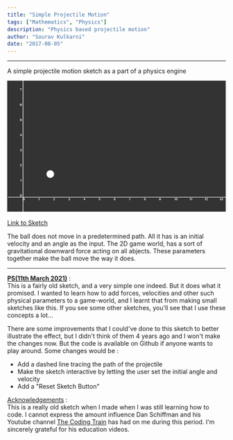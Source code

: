 ```yaml
---
title: "Simple Projectile Motion"
tags: ["Mathematics", "Physics"]
description: "Physics based projectile motion"
author: "Sourav Kulkarni"
date: "2017-08-05"
---
```


---

A simple projectile motion sketch as a part of a physics engine

![Sketch](./sketch.png)

<a href="https://souruly.github.io/P5-Playground/Simple_Projectile_Motion/index.html" target="_blank">Link to Sketch</a>


The ball does not move in a predetermined path. All it has is an initial velocity and an angle as the input. The 2D game world, has a sort of gravitational downward force acting on all abjects. These parameters together make the ball move the way it does.

---

<u>**PS(11th March 2021)**</u> : <br>
This is a fairly old sketch, and a very simple one indeed. But it does what it promised. I wanted to learn how to add forces, velocities and other such physical parameters to a game-world, and I learnt that from making small sketches like this. If you see some other sketches, you'll see that I use these concepts a lot...

There are some improvements that I could've done to this sketch to better illustrate the effect, but I didn't think of them 4 years ago and I won't make the changes now. But the code is available on Github if anyone wants to play around. Some changes would be : 
- Add a dashed line tracing the path of the projectile
- Make the sketch interactive by letting the user set the initial angle and velocity
- Add a "Reset Sketch Button"

<u>Acknowledgements</u> :  <br>
This is a really old sketch when I made when I was still learning how to code. I cannot express the amount influence Dan Schiffman and his Youtube channel <a href="https://www.youtube.com/user/shiffman" target="_blank">The Coding Train</a> has had on me during this period. I'm sincerely grateful for his education videos.
